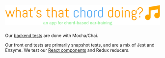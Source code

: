 # [![What's That Chord Doing?](img/logo.png)](http://what-s-that-chord-doing.herokuapp.com)

Our [backend tests](../test-server/README.md) are done with Mocha/Chai.

Our front end tests are primarily snapshot tests, and are a mix of Jest and Enzyme. We test our [React components](../js/components/__tests__/README.md) and Redux reducers.
